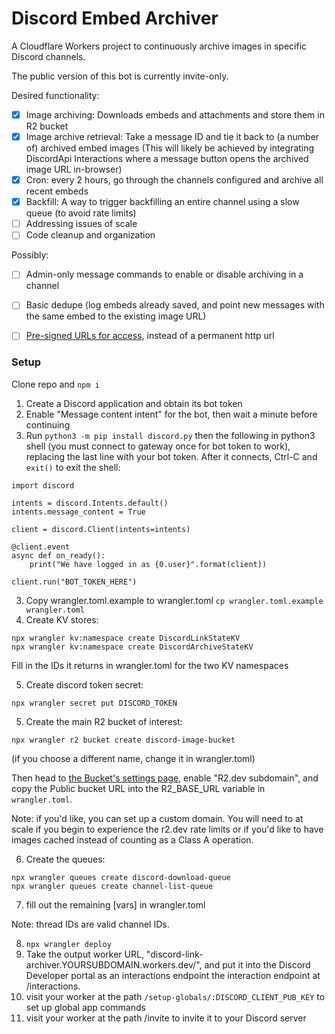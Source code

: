 # Discord Embed Archiver

A Cloudflare Workers project to continuously archive images in specific Discord channels.

The public version of this bot is currently invite-only.

Desired functionality:

- [X] Image archiving: Downloads embeds and attachments and store them in R2 bucket
- [X] Image archive retrieval: Take a message ID and tie it back to (a number of) archived embed images (This will likely be achieved by integrating DiscordApi Interactions where a message button opens the archived image URL in-browser)
- [X] Cron: every 2 hours, go through the channels configured and archive all recent embeds
- [X] Backfill: A way to trigger backfilling an entire channel using a slow queue (to avoid rate limits)
- [ ] Addressing issues of scale
- [ ] Code cleanup and organization

Possibly:

- [ ] Admin-only message commands to enable or disable archiving in a channel
- [ ] Basic dedupe (log embeds already saved, and point new messages with the same embed to the existing image URL)
- [ ] [Pre-signed URLs for access](https://developers.cloudflare.com/r2/api/s3/presigned-urls/), instead of a permanent http url


### Setup

Clone repo and `npm i`

1. Create a Discord application and obtain its bot token
2. Enable "Message content intent" for the bot, then wait a minute before continuing
2. Run `python3 -m pip install discord.py` then the following in python3 shell (you must connect to gateway once for bot token to work), replacing the last line with your bot token. After it connects, Ctrl-C and `exit()` to exit the shell:

```
import discord

intents = discord.Intents.default()
intents.message_content = True

client = discord.Client(intents=intents)

@client.event
async def on_ready():
    print("We have logged in as {0.user}".format(client))

client.run("BOT_TOKEN_HERE")
```

3. Copy wrangler.toml.example to wrangler.toml `cp wrangler.toml.example wrangler.toml`
4. Create KV stores:

```
npx wrangler kv:namespace create DiscordLinkStateKV
npx wrangler kv:namespace create DiscordArchiveStateKV
```

Fill in the IDs it returns in wrangler.toml for the two KV namespaces


5. Create discord token secret:

```
npx wrangler secret put DISCORD_TOKEN
```

5. Create the main R2 bucket of interest:

```
npx wrangler r2 bucket create discord-image-bucket
```

(if you choose a different name, change it in wrangler.toml)

Then head to [the Bucket's settings page](https://dash.cloudflare.com/?to=/:account/r2/default/buckets/discord-image-bucket), enable "R2.dev subdomain", and copy the Public bucket URL into the R2_BASE_URL variable in `wrangler.toml`.

Note: if you'd like, you can set up a custom domain. You will need to at scale if you begin to experience the r2.dev rate limits or if you'd like to have images cached instead of counting as a Class A operation.

6. Create the queues:

```
npx wrangler queues create discord-download-queue
npx wrangler queues create channel-list-queue
```

7. fill out the remaining [vars] in wrangler.toml

Note: thread IDs are valid channel IDs.

8. `npx wrangler deploy`
8. Take the output worker URL, "discord-link-archiver.YOURSUBDOMAIN.workers.dev/", and put it into the Discord Developer portal as an interactions endpoint the interaction endpoint at /interactions.
9. visit your worker at the path `/setup-globals/:DISCORD_CLIENT_PUB_KEY` to set up global app commands
9. visit your worker at the path /invite to invite it to your Discord server
